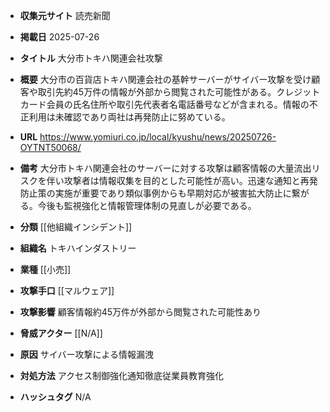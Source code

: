 - **収集元サイト**
読売新聞

- **掲載日**
2025-07-26

- **タイトル**
大分市トキハ関連会社攻撃

- **概要**
大分市の百貨店トキハ関連会社の基幹サーバーがサイバー攻撃を受け顧客や取引先約45万件の情報が外部から閲覧された可能性がある。クレジットカード会員の氏名住所や取引先代表者名電話番号などが含まれる。情報の不正利用は未確認であり両社は再発防止に努めている。

- **URL**
https://www.yomiuri.co.jp/local/kyushu/news/20250726-OYTNT50068/

- **備考**
大分市トキハ関連会社のサーバーに対する攻撃は顧客情報の大量流出リスクを伴い攻撃者は情報収集を目的とした可能性が高い。迅速な通知と再発防止策の実施が重要であり類似事例からも早期対応が被害拡大防止に繋がる。今後も監視強化と情報管理体制の見直しが必要である。

- **分類**
[[他組織インシデント]]

- **組織名**
トキハインダストリー

- **業種**
[[小売]]

- **攻撃手口**
[[マルウェア]]

- **攻撃影響**
顧客情報約45万件が外部から閲覧された可能性あり

- **脅威アクター**
[[N/A]]

- **原因**
サイバー攻撃による情報漏洩

- **対処方法**
アクセス制御強化通知徹底従業員教育強化

- **ハッシュタグ**
N/A
